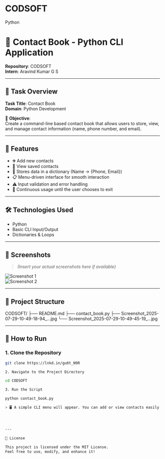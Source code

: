 # CODSOFT
Python

# 📒 Contact Book - Python CLI Application

**Repository**: CODSOFT  
**Intern**: Aravind Kumar G S  

---

## 📌 Task Overview

**Task Title**: Contact Book  
**Domain**: Python Development  

🎯 **Objective**:  
Create a command-line based contact book that allows users to store, view, and manage contact information (name, phone number, and email).

---

## 🎯 Features

- ➕ Add new contacts  
- 📖 View saved contacts  
- 🧠 Stores data in a dictionary (Name → {Phone, Email})  
- 📋 Menu-driven interface for smooth interaction  
- ⚠️ Input validation and error handling  
- 🔁 Continuous usage until the user chooses to exit  

---

## 🛠️ Technologies Used

- Python  
- Basic CLI Input/Output  
- Dictionaries & Loops  

---

## 📸 Screenshots

> *(Insert your actual screenshots here if available)*

![Screenshot 1](Screenshot_2025-07-29-10-49-18-94_...jpg)  
![Screenshot 2](Screenshot_2025-07-29-10-49-45-19_...jpg)  

---

## 📂 Project Structure

CODSOFT/ ├── README.md ├── contact_book.py ├── Screenshot_2025-07-29-10-49-18-94_...jpg └── Screenshot_2025-07-29-10-49-45-19_...jpg

---

## 🚀 How to Run

### 1. Clone the Repository

```bash
git clone https://lnkd.in/gu6t_N9R

2. Navigate to the Project Directory

cd CODSOFT

3. Run the Script

python contact_book.py

> 🖥️ A simple CLI menu will appear. You can add or view contacts easily!




---

📃 License

This project is licensed under the MIT License.
Feel free to use, modify, and enhance it!


